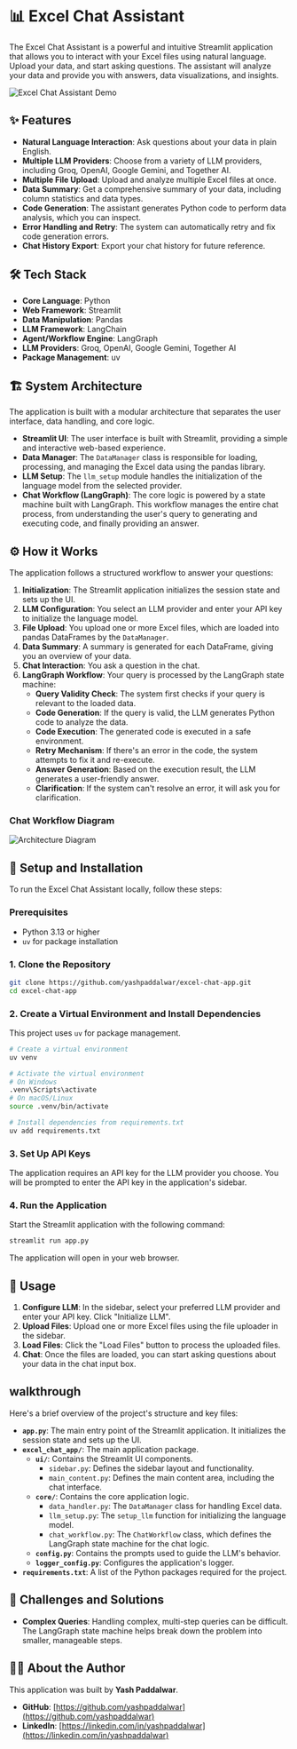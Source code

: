 # 📊 Excel Chat Assistant

The Excel Chat Assistant is a powerful and intuitive Streamlit application that allows you to interact with your Excel files using natural language. Upload your data, and start asking questions. The assistant will analyze your data and provide you with answers, data visualizations, and insights.

![Excel Chat Assistant Demo](images/ExcelChatApp.gif)

## ✨ Features

*   **Natural Language Interaction**: Ask questions about your data in plain English.
*   **Multiple LLM Providers**: Choose from a variety of LLM providers, including Groq, OpenAI, Google Gemini, and Together AI.
*   **Multiple File Upload**: Upload and analyze multiple Excel files at once.
*   **Data Summary**: Get a comprehensive summary of your data, including column statistics and data types.
*   **Code Generation**: The assistant generates Python code to perform data analysis, which you can inspect.
*   **Error Handling and Retry**: The system can automatically retry and fix code generation errors.
*   **Chat History Export**: Export your chat history for future reference.

## 🛠️ Tech Stack

*   **Core Language**: Python
*   **Web Framework**: Streamlit
*   **Data Manipulation**: Pandas
*   **LLM Framework**: LangChain
*   **Agent/Workflow Engine**: LangGraph
*   **LLM Providers**: Groq, OpenAI, Google Gemini, Together AI
*   **Package Management**: uv

## 🏗️ System Architecture

The application is built with a modular architecture that separates the user interface, data handling, and core logic.

*   **Streamlit UI**: The user interface is built with Streamlit, providing a simple and interactive web-based experience.
*   **Data Manager**: The `DataManager` class is responsible for loading, processing, and managing the Excel data using the pandas library.
*   **LLM Setup**: The `llm_setup` module handles the initialization of the language model from the selected provider.
*   **Chat Workflow (LangGraph)**: The core logic is powered by a state machine built with LangGraph. This workflow manages the entire chat process, from understanding the user's query to generating and executing code, and finally providing an answer.

## ⚙️ How it Works

The application follows a structured workflow to answer your questions:

1.  **Initialization**: The Streamlit application initializes the session state and sets up the UI.
2.  **LLM Configuration**: You select an LLM provider and enter your API key to initialize the language model.
3.  **File Upload**: You upload one or more Excel files, which are loaded into pandas DataFrames by the `DataManager`.
4.  **Data Summary**: A summary is generated for each DataFrame, giving you an overview of your data.
5.  **Chat Interaction**: You ask a question in the chat.
6.  **LangGraph Workflow**: Your query is processed by the LangGraph state machine:
    *   **Query Validity Check**: The system first checks if your query is relevant to the loaded data.
    *   **Code Generation**: If the query is valid, the LLM generates Python code to analyze the data.
    *   **Code Execution**: The generated code is executed in a safe environment.
    *   **Retry Mechanism**: If there's an error in the code, the system attempts to fix it and re-execute.
    *   **Answer Generation**: Based on the execution result, the LLM generates a user-friendly answer.
    *   **Clarification**: If the system can't resolve an error, it will ask you for clarification.

### Chat Workflow Diagram

![Architecture Diagram](images/excelchatapp.png)

## 🚀 Setup and Installation

To run the Excel Chat Assistant locally, follow these steps:

### Prerequisites

*   Python 3.13 or higher
*   `uv` for package installation

### 1. Clone the Repository

```bash
git clone https://github.com/yashpaddalwar/excel-chat-app.git
cd excel-chat-app
```

### 2. Create a Virtual Environment and Install Dependencies

This project uses `uv` for package management.

```bash
# Create a virtual environment
uv venv

# Activate the virtual environment
# On Windows
.venv\Scripts\activate
# On macOS/Linux
source .venv/bin/activate

# Install dependencies from requirements.txt
uv add requirements.txt
```

### 3. Set Up API Keys

The application requires an API key for the LLM provider you choose. You will be prompted to enter the API key in the application's sidebar.

### 4. Run the Application

Start the Streamlit application with the following command:

```bash
streamlit run app.py
```

The application will open in your web browser.

## 📖 Usage

1.  **Configure LLM**: In the sidebar, select your preferred LLM provider and enter your API key. Click "Initialize LLM".
2.  **Upload Files**: Upload one or more Excel files using the file uploader in the sidebar.
3.  **Load Files**: Click the "Load Files" button to process the uploaded files.
4.  **Chat**: Once the files are loaded, you can start asking questions about your data in the chat input box.

##  walkthrough

Here's a brief overview of the project's structure and key files:

*   **`app.py`**: The main entry point of the Streamlit application. It initializes the session state and sets up the UI.
*   **`excel_chat_app/`**: The main application package.
    *   **`ui/`**: Contains the Streamlit UI components.
        *   `sidebar.py`: Defines the sidebar layout and functionality.
        *   `main_content.py`: Defines the main content area, including the chat interface.
    *   **`core/`**: Contains the core application logic.
        *   `data_handler.py`: The `DataManager` class for handling Excel data.
        *   `llm_setup.py`: The `setup_llm` function for initializing the language model.
        *   `chat_workflow.py`: The `ChatWorkflow` class, which defines the LangGraph state machine for the chat logic.
    *   **`config.py`**: Contains the prompts used to guide the LLM's behavior.
    *   **`logger_config.py`**: Configures the application's logger.
*   **`requirements.txt`**: A list of the Python packages required for the project.

## 🧠 Challenges and Solutions

*   **Complex Queries**: Handling complex, multi-step queries can be difficult. The LangGraph state machine helps break down the problem into smaller, manageable steps.

## 👨‍💻 About the Author

This application was built by **Yash Paddalwar**.

*   **GitHub**: [https://github.com/yashpaddalwar](https://github.com/yashpaddalwar)
*   **LinkedIn**: [https://linkedin.com/in/yashpaddalwar](https://linkedin.com/in/yashpaddalwar)
